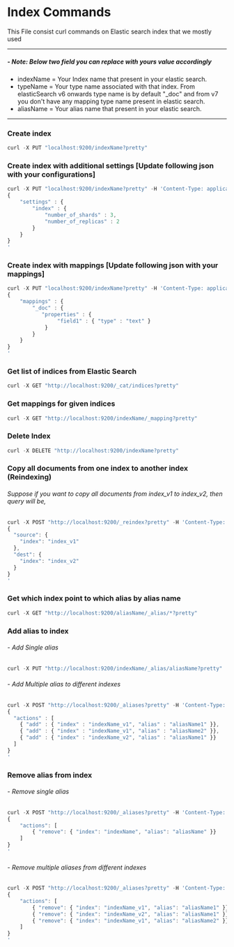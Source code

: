 # Index Commands
This File consist curl commands on Elastic search index that we mostly used
***
##### - Note: Below two field you can replace with yours value accordingly <br/>
- indexName = Your Index name that present in your elastic search.
- typeName = Your type name associated with that index. From elasticSearch v6 onwards type name is by default "_doc" and from v7 you don't have any mapping type name present in elastic search.
- aliasName = Your alias name that present in your elastic search.
***

### Create index
   ```javascript
  curl -X PUT "localhost:9200/indexName?pretty"
  ```

### Create index with additional settings [Update following json with your configurations]
  ```javascript
  curl -X PUT "localhost:9200/indexName?pretty" -H 'Content-Type: application/json' -d'
  {
      "settings" : {
          "index" : {
              "number_of_shards" : 3, 
              "number_of_replicas" : 2 
          }
      }
  }
  '
  ```
  
### Create index with mappings [Update following json with your mappings]
  ```javascript
  curl -X PUT "localhost:9200/indexName?pretty" -H 'Content-Type: application/json' -d'
  {
      "mappings" : {
          "_doc" : {
             "properties" : {
                  "field1" : { "type" : "text" }
              }
          }
      }
  }
  '
  ```
  

### Get list of indices from Elastic Search
  ```javascript
  curl -X GET "http://localhost:9200/_cat/indices?pretty"
  ```
  
### Get mappings for given indices
  ```javascript
  curl -X GET "http://localhost:9200/indexName/_mapping?pretty"
  ```

### Delete Index
  ```javascript
  curl -X DELETE "http://localhost:9200/indexName?pretty"
  ```

### Copy all documents from one index to another index (Reindexing)
###### Suppose if you want to copy all documents from index_v1 to index_v2, then query will be,
  ```javascript
  curl -X POST "http://localhost:9200/_reindex?pretty" -H 'Content-Type: application/json' -d'
  {
    "source": {
      "index": "index_v1"
    },
    "dest": {
      "index": "index_v2"
    }
  }
  '
  ```
  
### Get which index point to which alias by alias name
  ```javascript
  curl -X GET "http://localhost:9200/aliasName/_alias/*?pretty"
  ```
  
### Add alias to index
###### - Add Single alias
  ```javascript
  curl -X PUT "http://localhost:9200/indexName/_alias/aliasName?pretty"
  ```
###### - Add Multiple alias to different indexes
  ```javascript
  curl -X POST "http://localhost:9200/_aliases?pretty" -H 'Content-Type: application/json' -d'
  {
    "actions" : [
      { "add" : { "index" : "indexName_v1", "alias" : "aliasName1" }},
      { "add" : { "index" : "indexName_v1", "alias" : "aliasName2" }},
      { "add" : { "index" : "indexName_v2", "alias" : "aliasName1" }}
    ]
  }
  '
  ```

### Remove alias from index
###### - Remove single alias
  ```javascript
  curl -X POST "http://localhost:9200/_aliases?pretty" -H 'Content-Type: application/json' -d'
  {
      "actions": [
          { "remove": { "index": "indexName", "alias": "aliasName" }}
      ]
  }
  '
  ```
###### - Remove multiple aliases from different indexes
  ```javascript
  curl -X POST "http://localhost:9200/_aliases?pretty" -H 'Content-Type: application/json' -d'
  {
      "actions": [
          { "remove": { "index": "indexName_v1", "alias": "aliasName1" }},
          { "remove": { "index": "indexName_v2", "alias": "aliasName1" }},
          { "remove": { "index": "indexName_v1", "alias": "aliasName2" }}
      ]
  }
  '
  ```
 
